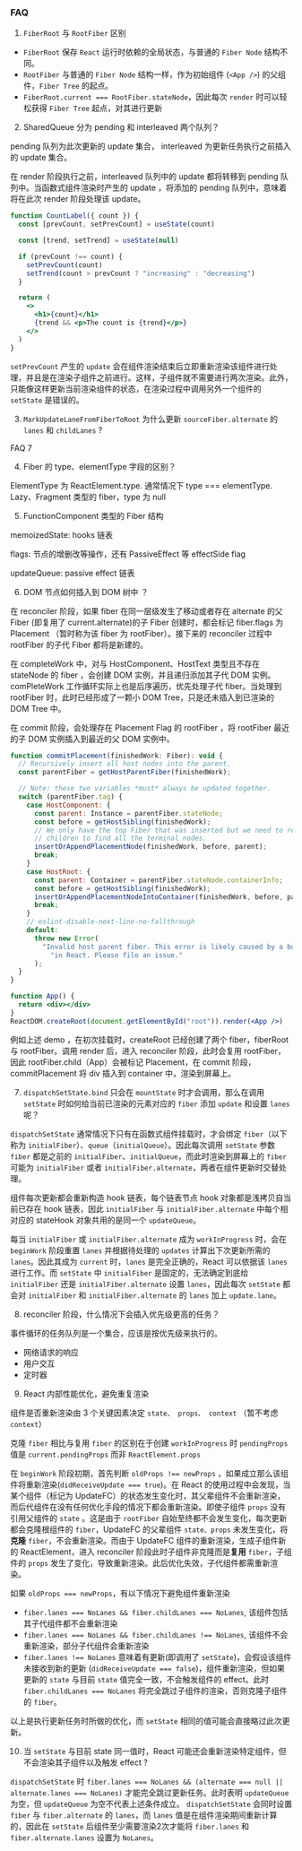 ### FAQ

1. `FiberRoot` 与 `RootFiber` 区别

- `FiberRoot` 保存 `React` 运行时依赖的全局状态，与普通的 `Fiber Node` 结构不同。
- `RootFiber` 与普通的 `Fiber Node` 结构一样，作为初始组件 (`<App />`) 的父组件，`Fiber Tree` 的起点。
- `FiberRoot.current === RootFiber.stateNode`，因此每次 `render` 时可以轻松获得 `Fiber Tree` 起点，对其进行更新

2. SharedQueue 分为 pending 和 interleaved 两个队列？

pending 队列为此次更新的 update 集合， interleaved 为更新任务执行之前插入的 update 集合。

在 render 阶段执行之前，interleaved 队列中的 update 都将转移到 pending 队列中。当函数式组件渲染时产生的 update ，将添加的 pending 队列中，意味着将在此次 render 阶段处理该 update。

```jsx
function CountLabel({ count }) {
  const [prevCount, setPrevCount] = useState(count)

  const [trend, setTrend] = useState(null)

  if (prevCount !== count) {
    setPrevCount(count)
    setTrend(count > prevCount ? "increasing" : "decreasing")
  }

  return (
    <>
      <h1>{count}</h1>
      {trend && <p>The count is {trend}</p>}
    </>
  )
}
```

`setPrevCount` 产生的 `update` 会在组件渲染结束后立即重新渲染该组件进行处理，并且是在渲染子组件之前进行。这样，子组件就不需要进行两次渲染。此外，只能像这样更新当前渲染组件的状态，在渲染过程中调用另外一个组件的 `setState` 是错误的。

3. `MarkUpdateLaneFromFiberToRoot` 为什么更新 `sourceFiber.alternate` 的 `lanes` 和 `childLanes` ?

FAQ 7

4. Fiber 的 type、elementType 字段的区别？

ElementType 为 ReactElement.type. 通常情况下 type === elementType. Lazy、Fragment 类型的 fiber，type 为 null

5. FunctionComponent 类型的 Fiber 结构

memoizedState: hooks 链表

flags: 节点的增删改等操作，还有 PassiveEffect 等 effectSide flag

updateQueue: passive effect 链表

6. DOM 节点如何插入到 DOM 树中 ？

在 reconciler 阶段，如果 fiber 在同一层级发生了移动或者存在 alternate 的父 Fiber (即复用了 current.alternate)的子 Fiber 创建时，都会标记 fiber.flags 为 Placement （暂时称为该 fiber 为 rootFiber）。接下来的 reconciler 过程中 rootFiber 的子代 Fiber 都将是新建的。

在 completeWork 中，对与 HostComponent、HostText 类型且不存在 stateNode 的 fiber ，会创建 DOM 实例，并且递归添加其子代 DOM 实例。comPleteWork 工作循环实际上也是后序遍历，优先处理子代 fiber。当处理到 rootFiber 时，此时已经形成了一颗小 DOM Tree，只是还未插入到已渲染的 DOM Tree 中。

在 commit 阶段，会处理存在 Placement Flag 的 rootFiber ，将 rootFiber 最近的子 DOM 实例插入到最近的父 DOM 实例中。

```js
function commitPlacement(finishedWork: Fiber): void {
  // Recursively insert all host nodes into the parent.
  const parentFiber = getHostParentFiber(finishedWork);

  // Note: these two variables *must* always be updated together.
  switch (parentFiber.tag) {
    case HostComponent: {
      const parent: Instance = parentFiber.stateNode;
      const before = getHostSibling(finishedWork);
      // We only have the top Fiber that was inserted but we need to recurse down its
      // children to find all the terminal nodes.
      insertOrAppendPlacementNode(finishedWork, before, parent);
      break;
    }
    case HostRoot: {
      const parent: Container = parentFiber.stateNode.containerInfo;
      const before = getHostSibling(finishedWork);
      insertOrAppendPlacementNodeIntoContainer(finishedWork, before, parent);
      break;
    }
    // eslint-disable-next-line-no-fallthrough
    default:
      throw new Error(
        "Invalid host parent fiber. This error is likely caused by a bug " +
          "in React. Please file an issue."
      );
  }
}
```

```jsx
function App() {
  return <div></div>
}
ReactDOM.createRoot(document.getElementById("root")).render(<App />)
```

例如上述 demo ，在初次挂载时，createRoot 已经创建了两个 fiber，fiberRoot 与 rootFiber。调用 render 后，进入 reconciler 阶段，此时会复用 rootFiber，因此 rootFiber.child（App）会被标记 Placement，在 commit 阶段，commitPlacement 将 div 插入到 container 中，渲染到屏幕上。

7. `dispatchSetState.bind` 只会在 `mountState` 时才会调用，那么在调用 `setState` 时如何给当前已渲染的元素对应的 `fiber` 添加 `update` 和设置 `lanes` 呢？

`dispatchSetState` 通常情况下只有在函数式组件挂载时，才会绑定 `fiber`（以下称为 `initialFiber`）、`queue`（`initialQueue`）。因此每次调用 `setState` 参数 `fiber` 都是之前的 `initialFiber`、`initialQueue`，而此时渲染到屏幕上的 `fiber` 可能为 `initialFiber` 或者 `initialFiber.alternate`，两者在组件更新时交替处理。

组件每次更新都会重新构造 hook 链表，每个链表节点 hook 对象都是浅拷贝自当前已存在 hook 链表，因此 `initialFiber` 与 `initialFiber.alternate` 中每个相对应的 stateHook 对象共用的是同一个 `updateQueue`。

每当 `initialFiber` 或 `initialFiber.alternate` 成为 `workInProgress` 时，会在 `beginWork` 阶段重置 `lanes` 并根据待处理的 `updates` 计算出下次更新所需的 `lanes`。因此其成为 `current` 时，`lanes` 是完全正确的，React 可以依据该 `lanes` 进行工作。而 `setState` 中 `initialFiber` 是固定的，无法确定到底给 `initialFiber` 还是 `initialFiber.alternate` 设置 `lanes`，因此每次 `setState` 都会对 `initialFiber` 和 `initialFiber.alternate` 的 `lanes` 加上 `update.lane`。

8. reconciler 阶段，什么情况下会插入优先级更高的任务？

事件循环的任务队列是一个集合，应该是按优先级来执行的。

- 网络请求的响应
- 用户交互
- 定时器

9.  React 内部性能优化，避免重复渲染

组件是否重新渲染由 3 个关键因素决定 `state、 props、 context` （暂不考虑 `context`）

克隆 `fiber` 相比与复用 `fiber` 的区别在于创建 `workInProgress` 时 `pendingProps` 值是 `current.pendingProps` 而非 `ReactElement.props`

在 `beginWork` 阶段初期，首先判断 `oldProps !== newProps` ，如果成立那么该组件将重新渲染(`didReceiveUpdate === true`)。在 React 的使用过程中会发现，当某个组件（标记为 UpdateFC）的状态发生变化时，其父辈组件不会重新渲染，而后代组件在没有任何优化手段的情况下都会重新渲染。即使子组件 `props` 没有引用父组件的 `state` 。这是由于 `rootFiber` 自始至终都不会发生变化，每次更新都会克隆根组件的 `fiber`，UpdateFC 的父辈组件 `state、props` 未发生变化，将**克隆** `fiber`，不会重新渲染。而由于 UpdateFC 组件的重新渲染，生成子组件新的 ReactElement，进入 reconciler 阶段此时子组件非克隆而是**复用** `fiber`，子组件的 `props` 发生了变化，导致重新渲染。此后优化失效，子代组件都需重新渲染。

如果 `oldProps === newProps`，有以下情况下避免组件重新渲染

- `fiber.lanes === NoLanes && fiber.childLanes === NoLanes`, 该组件包括其子代组件都不会重新渲染
- `fiber.lanes === NoLanes && fiber.childLanes !== NoLanes`, 该组件不会重新渲染，部分子代组件会重新渲染
- `fiber.lanes !== NoLanes` 意味着有更新(即调用了 `setState`)，会假设该组件未接收到新的更新 (`didReceiveUpdate === false`)，组件重新渲染，但如果更新的 `state` 与目前 `state` 值完全一致，不会触发组件的 effect。此时 `fiber.childLanes === NoLanes` 将完全跳过子组件的渲染，否则克隆子组件的 `fiber`。

以上是执行更新任务时所做的优化，而 `setState` 相同的值可能会直接略过此次更新。

10. 当 `setState` 与目前 state 同一值时，React 可能还会重新渲染特定组件，但不会渲染其子组件以及触发 effect ?

`dispatchSetState` 时 `fiber.lanes === NoLanes && (alternate === null || alternate.lanes === NoLanes)` 才能完全跳过更新任务。此时表明 `updateQueue` 为空，但 `updateQueue` 为空不代表上述条件成立。 `dispatchSetState` 会同时设置 `fiber` 与 `fiber.alternate` 的 `lanes`，而 `lanes` 值是在组件渲染期间重新计算的，因此在 `setState` 后组件至少需要渲染2次才能将 `fiber.lanes` 和 `fiber.alternate.lanes` 设置为 `NoLanes`。
